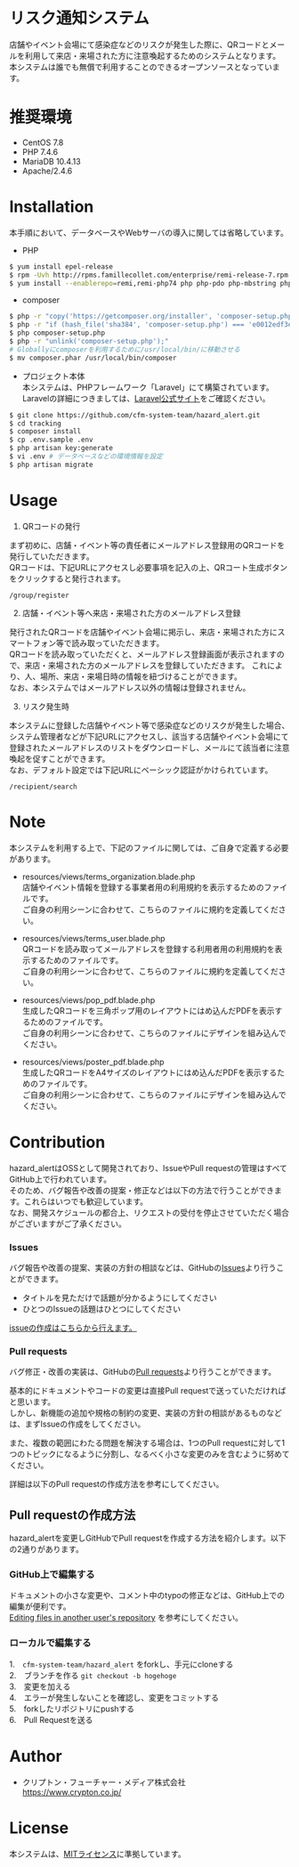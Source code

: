 # リスク通知システム

店舗やイベント会場にて感染症などのリスクが発生した際に、QRコードとメールを利用して来店・来場された方に注意喚起するためのシステムとなります。  
本システムは誰でも無償で利用することのできるオープンソースとなっています。

# 推奨環境

* CentOS 7.8
* PHP 7.4.6
* MariaDB 10.4.13
* Apache/2.4.6
# Installation

本手順において、データベースやWebサーバの導入に関しては省略しています。

* PHP
```bash
$ yum install epel-release
$ rpm -Uvh http://rpms.famillecollet.com/enterprise/remi-release-7.rpm
$ yum install --enablerepo=remi,remi-php74 php php-pdo php-mbstring php-dom php-gd php-mysqlnd
```

* composer
```bash
$ php -r "copy('https://getcomposer.org/installer', 'composer-setup.php');"
$ php -r "if (hash_file('sha384', 'composer-setup.php') === 'e0012edf3e80b6978849f5eff0d4b4e4c79ff1609dd1e613307e16318854d24ae64f26d17af3ef0bf7cfb710ca74755a') { echo 'Installer verified'; } else { echo 'Installer corrupt'; unlink('composer-setup.php'); } echo PHP_EOL;"
$ php composer-setup.php
$ php -r "unlink('composer-setup.php');"
# Globallyにcomposerを利用するために/usr/local/bin/に移動させる
$ mv composer.phar /usr/local/bin/composer 
```

* プロジェクト本体  
本システムは、PHPフレームワーク「Laravel」にて構築されています。  
Laravelの詳細につきましては、[Laravel公式サイト](http://laravel.jp/)をご確認ください。
```bash
$ git clone https://github.com/cfm-system-team/hazard_alert.git
$ cd tracking
$ composer install
$ cp .env.sample .env
$ php artisan key:generate
$ vi .env # データベースなどの環境情報を設定
$ php artisan migrate
```

# Usage

1. QRコードの発行

まず初めに、店舗・イベント等の責任者にメールアドレス登録用のQRコードを発行していただきます。  
QRコードは、下記URLにアクセスし必要事項を記入の上、QRコート生成ボタンをクリックすると発行されます。  
```
/group/register
```

2. 店舗・イベント等へ来店・来場された方のメールアドレス登録

発行されたQRコードを店舗やイベント会場に掲示し、来店・来場された方にスマートフォン等で読み取っていただきます。  
QRコードを読み取っていただくと、メールアドレス登録画面が表示されますので、来店・来場された方のメールアドレスを登録していただきます。
これにより、人、場所、来店・来場日時の情報を紐づけることができます。  
なお、本システムではメールアドレス以外の情報は登録されません。  

3. リスク発生時

本システムに登録した店舗やイベント等で感染症などのリスクが発生した場合、システム管理者などが下記URLにアクセスし、該当する店舗やイベント会場にて登録されたメールアドレスのリストをダウンロードし、メールにて該当者に注意喚起を促すことができます。  
なお、デフォルト設定では下記URLにベーシック認証がかけられています。  

```
/recipient/search
```

# Note
本システムを利用する上で、下記のファイルに関しては、ご自身で定義する必要があります。
* resources/views/terms_organization.blade.php  
店舗やイベント情報を登録する事業者用の利用規約を表示するためのファイルです。  
ご自身の利用シーンに合わせて、こちらのファイルに規約を定義してください。

* resources/views/terms_user.blade.php  
QRコードを読み取ってメールアドレスを登録する利用者用の利用規約を表示するためのファイルです。  
ご自身の利用シーンに合わせて、こちらのファイルに規約を定義してください。  

* resources/views/pop_pdf.blade.php  
生成したQRコードを三角ポップ用のレイアウトにはめ込んだPDFを表示するためのファイルです。  
ご自身の利用シーンに合わせて、こちらのファイルにデザインを組み込んでください。  

* resources/views/poster_pdf.blade.php  
生成したQRコードをA4サイズのレイアウトにはめ込んだPDFを表示するためのファイルです。  
ご自身の利用シーンに合わせて、こちらのファイルにデザインを組み込んでください。  

# Contribution
hazard_alertはOSSとして開発されており、IssueやPull requestの管理はすべてGitHub上で行われています。  
そのため、バグ報告や改善の提案・修正などは以下の方法で行うことができます。これらはいつでも歓迎しています。  
なお、開発スケジュールの都合上、リクエストの受付を停止させていただく場合がございますがご了承ください。  

### Issues
バグ報告や改善の提案、実装の方針の相談などは、GitHubの[Issues](https://github.com/cfm-system-team/hazard_alert/issues)より行うことができます。
* タイトルを見ただけで話題が分かるようにしてください
* ひとつのIssueの話題はひとつにしてください

[issueの作成はこちらから行えます。](https://github.com/cfm-system-team/hazard_alert/issues/new)

### Pull requests
バグ修正・改善の実装は、GitHubの[Pull requests](https://github.com/cfm-system-team/hazard_alert/pulls)より行うことができます。  

基本的にドキュメントやコードの変更は直接Pull requestで送っていただければと思います。  
しかし、新機能の追加や規格の制約の変更、実装の方針の相談があるものなどは、まずIssueの作成をしてください。  

また、複数の範囲にわたる問題を解決する場合は、1つのPull requestに対して1つのトピックになるように分割し、なるべく小さな変更のみを含むように努めてください。

詳細は以下のPull requestの作成方法を参考にしてください。

## Pull requestの作成方法
hazard_alertを変更しGitHubでPull requestを作成する方法を紹介します。以下の2通りがあります。

### GitHub上で編集する
ドキュメントの小さな変更や、コメント中のtypoの修正などは、GitHub上での編集が便利です。  
[Editing files in another user's repository](https://help.github.com/en/github/managing-files-in-a-repository/editing-files-in-another-users-repository) を参考にしてください。

### ローカルで編集する
1.　`cfm-system-team/hazard_alert` をforkし、手元にcloneする  
2.　ブランチを作る `git checkout -b hogehoge`  
3.　変更を加える  
4.　エラーが発生しないことを確認し、変更をコミットする  
5.　forkしたリポジトリにpushする  
6.　Pull Requestを送る  

# Author

* クリプトン・フューチャー・メディア株式会社  
https://www.crypton.co.jp/

# License

本システムは、[MITライセンス](https://opensource.org/licenses/mit-license.php)に準拠しています。
